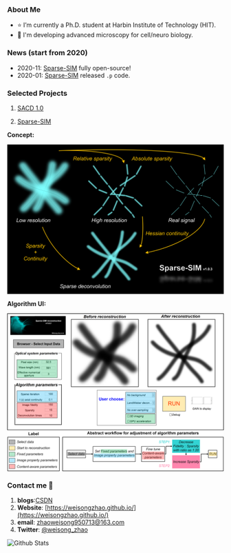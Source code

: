 

### About Me
- :star: I’m currently a Ph.D. student at Harbin Institute of Technology (HIT).
- :microscope: I'm developing advanced microscopy for cell/neuro biology.

### News (start from 2020)

- 2020-11: [Sparse-SIM](https://github.com/WeisongZhao/Sparse-SIM) fully open-source!
- 2020-01: [Sparse-SIM](https://github.com/WeisongZhao/Sparse-SIM) released `.p` code.

### Selected Projects

1. [SACD 1.0](https://github.com/WeisongZhao/SACD)

2. [Sparse-SIM](https://github.com/WeisongZhao/Sparse-SIM)

**Concept:**

<p align='middle'>
<img src='/imgs/GUIv2.png' align="center" width=700>
</p>

**Algorithm UI:**

<p align='left'>
<img src='/imgs/GUI.png' align="center" width=700>
</p>

### Contact me 📱

1. **blogs**:[CSDN](https://blog.csdn.net/weixin_41923961/)
2. **Website**: [https://weisongzhao.github.io/](https://weisongzhao.github.io/)
3. **email**: zhaoweisong950713@163.com
4. **Twitter**: [@weisong_zhao](https://twitter.com/weisong_zhao)

![Github Stats](https://github-readme-stats.vercel.app/api?username=WeisongZhao&show_icons=true&theme=dark)
<!--
**WeisongZhao/WeisongZhao** is a ✨ _special_ ✨ repository because its `README.md` (this file) appears on your GitHub profile.

Here are some ideas to get you started:

- 🔭 I’m currently working on ...
- 🌱 I’m currently learning ...
- 👯 I’m looking to collaborate on ...
- 🤔 I’m looking for help with ...
- 💬 Ask me about ...
- 📫 How to reach me: ...
- 😄 Pronouns: ...
- ⚡ Fun fact: ...
-->
